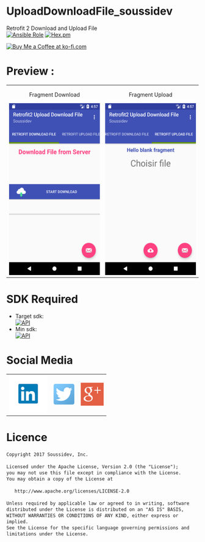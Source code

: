 # UploadDownloadFile_soussidev
Retrofit 2 Download and Upload File
<br>
[![Ansible Role](https://img.shields.io/badge/Developer-Soussidev-yellow.svg)]()
[![Hex.pm](https://img.shields.io/hexpm/l/plug.svg)]()

<a href='https://ko-fi.com/A243447K' target='_blank'><img height='36' style='border:0px;height:36px;' src='https://az743702.vo.msecnd.net/cdn/kofi4.png?v=0' border='0' alt='Buy Me a Coffee at ko-fi.com' /></a>

# Preview :
<table>
<tr align="center">
<td>
<p>Fragment Download </p>
<img src="picture/img_download.png" height="450" width="280">
</td>
<td>
<p>Fragment Upload </p>
<img src="picture/img_upload.png" height="450" width="280">
</td>
</tr>
</table>   


# SDK Required
+ Target sdk:<br>
[![API](https://img.shields.io/badge/API-26%2B-brightgreen.svg?style=flat)](https://android-arsenal.com/api?level=26)
+ Min sdk:<br>
[![API](https://img.shields.io/badge/API-19%2B-orange.svg?style=flat)](https://android-arsenal.com/api?level=19)

# Social Media
<table style="border:0px;">
   <tr>
      <td>
<a href="https://www.linkedin.com/in/soussimohamed/">
<img src="picture/linkedin.png" height="100" width="100" alt="Soussi Mohamed">
</a>
      </td>
      <td>
         <a href="https://twitter.com/soussimohamed7/">
<img src="picture/Twitter.png" height="60" width="60" alt="Soussi Mohamed">
</a>
     </td>
      <td>
         <a href="https://plus.google.com/u/0/+SoussiMohamed747">
<img src="picture/googleplus.png" height="60" width="60" alt="Soussi Mohamed">
</a>
     </td>
  </tr> 
</table>   

# Licence
```
Copyright 2017 Soussidev, Inc.

Licensed under the Apache License, Version 2.0 (the "License");
you may not use this file except in compliance with the License.
You may obtain a copy of the License at

   http://www.apache.org/licenses/LICENSE-2.0

Unless required by applicable law or agreed to in writing, software
distributed under the License is distributed on an "AS IS" BASIS,
WITHOUT WARRANTIES OR CONDITIONS OF ANY KIND, either express or implied.
See the License for the specific language governing permissions and
limitations under the License.
```

